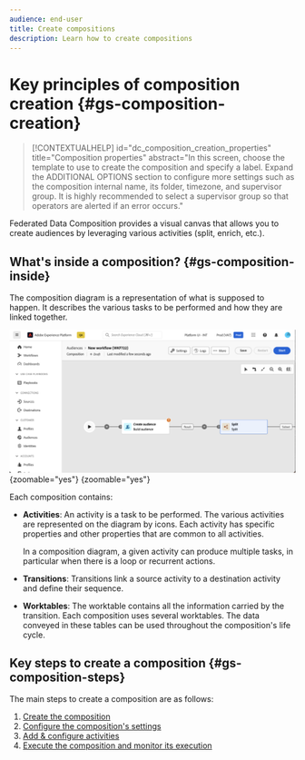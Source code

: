 ```yaml
---
audience: end-user
title: Create compositions
description: Learn how to create compositions
---
```


# Key principles of composition creation {#gs-composition-creation}

>[!CONTEXTUALHELP]
>id="dc_composition_creation_properties"
>title="Composition properties"
>abstract="In this screen, choose the template to use to create the composition and specify a label. Expand the ADDITIONAL OPTIONS section to configure more settings such as the composition internal name, its folder, timezone, and supervisor group. It is highly recommended to select a supervisor group so that operators are alerted if an error occurs."

Federated Data Composition provides a visual canvas that allows you to create audiences by leveraging various activities (split, enrich, etc.).

## What's inside a composition? {#gs-composition-inside}

The composition diagram is a representation of what is supposed to happen. It describes the various tasks to be performed and how they are linked together. 

![](assets/composition-example.png){zoomable="yes"} {zoomable="yes"}

Each composition contains:

* **Activities**: An activity is a task to be performed. The various activities are represented on the diagram by icons. Each activity has specific properties and other properties that are common to all activities.

    In a composition diagram, a given activity can produce multiple tasks, in particular when there is a loop or recurrent actions.

* **Transitions**: Transitions link a source activity to a destination activity and define their sequence. 

* **Worktables**: The worktable contains all the information carried by the transition. Each composition uses several worktables. The data conveyed in these tables can be used throughout the composition's life cycle.

## Key steps to create a composition {#gs-composition-steps}

The main steps to create a composition are as follows:

1. [Create the composition](#create)
1. [Configure the composition's settings](#starting-audience)
1. [Add & configure activities](#action-activities)
1. [Execute the composition and monitor its execution](#save)
